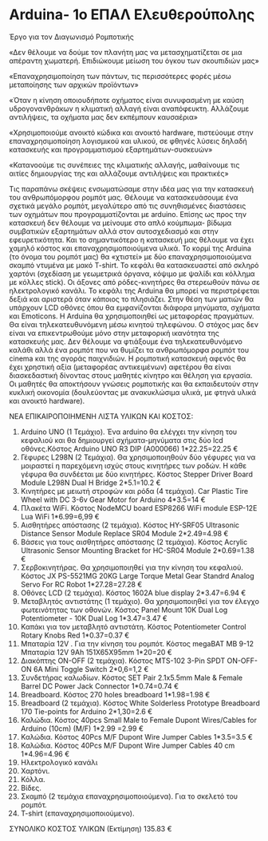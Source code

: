 # Arduina- 1ο ΕΠΑΛ Ελευθερούπολης

Έργο για τον Διαγωνισμό Ρομποτικής

«Δεν θέλουμε να δούμε τον πλανήτη μας να μετασχηματίζεται σε μια απέραντη χωματερή. Επιδιώκουμε μείωση του όγκου των σκουπιδιών μας» 

«Επαναχρησιμοποίηση των πάντων, τις περισσότερες φορές μέσω μεταποίησης των αρχικών προϊόντων»

«Όταν η κίνηση οποιουδήποτε οχήματος είναι συνυφασμένη με καύση υδρογονανθράκων η κλιματική αλλαγή είναι αναπόφευκτη. Αλλάζουμε αντιλήψεις, τα οχήματα μας δεν εκπέμπουν καυσαέρια»

«Χρησιμοποιούμε ανοικτό κώδικα και ανοικτό hardware, πιστεύουμε στην επαναχρησιμοποίηση λογισμικού και υλικού, σε φθηνές λύσεις δηλαδή κατασκευής και προγραμματισμού εξαρτημάτων-συσκευών»

«Κατανοούμε τις συνέπειες της κλιματικής αλλαγής, μαθαίνουμε τις αιτίες δημιουργίας της και αλλάζουμε αντιλήψεις και πρακτικές»

Τις παραπάνω σκέψεις ενσωματώσαμε στην ιδέα μας για την κατασκευή του ανθρωπόμορφου ρομπότ μας. Θέλουμε να κατασκευάσουμε ένα σχετικά μεγάλο ρομπότ, μεγαλύτερο από τις συνηθισμένες διαστάσεις των οχημάτων που προγραμματίζονται με arduino. Επίσης ως προς την κατασκευή δεν θέλουμε να μείνουμε στο απλό κούμπωμα- βίδωμα συμβατικών εξαρτημάτων αλλά στον αυτοσχεδιασμό και στην εφευρετικότητα. Και το σημαντικότερο η κατασκευή μας θέλουμε να έχει χαμηλό κόστος και επαναχρησιμοποιούμενα υλικά.
Το κορμί της Arduina (το όνομα του ρομπότ μας) θα «χτιστεί» με δύο επαναχρησιμοποιούμενα σκαμπό ντυμένα με μακό T-shirt. Το κεφάλι θα κατασκευαστεί από σκληρό χαρτόνι (σχεδίαση με γεωμετρικά όργανα, κόψιμο με ψαλίδι και κόλλημα με κόλλες stick). Οι άξονες από ρόδες-κινητήρες θα στερεωθούν πάνω σε ηλεκτρολογικό κανάλι.
Το κεφάλι της  Arduina θα μπορεί να περιστρέφεται δεξιά και αριστερά όταν κάποιος το πλησιάζει. Στην θέση των ματιών θα υπάρχουν LCD οθόνες όπου θα εμφανίζονται διάφορα μηνύματα, σχήματα και Emoticons.
Η Arduina θα χρησιμοποιηθεί ως μεταφορέας πραγμάτων. Θα είναι τηλεκατευθυνόμενη μέσω κινητού τηλεφώνου. 
Ο στόχος μας δεν είναι να επικεντρωθούμε μόνο στην μεταφορική  ικανότητα της κατασκευής μας. Δεν θέλουμε να φτιάξουμε ένα τηλεκατευθυνόμενο καλάθι αλλά ένα ρομπότ που να θυμίζει τα ανθρωπόμορφα ρομπότ του cinema και της αγοράς παιχνιδιών. Η ρομποτική κατασκευή αφενός θα έχει χρηστική αξία (μεταφορέας αντικειμένων) αφετέρου θα είναι διασκεδαστική δίνοντας στους μαθητές κίνητρο και θέληση για εργασία. 
Οι μαθητές θα αποκτήσουν γνώσεις ρομποτικής και θα εκπαιδευτούν στην κυκλική οικονομία (δουλεύοντας με ανακυκλώσιμα υλικά, με φτηνά υλικά και ανοικτό hardware).   

ΝΕΑ ΕΠΙΚΑΙΡΟΠΟΙΗΜΕΝΗ ΛΙΣΤΑ ΥΛΙΚΩΝ ΚΑΙ ΚΟΣΤΟΣ:

1.	Arduino UNO (1 Τεμάχιο). Ένα arduino θα ελέγχει την  κίνηση του κεφαλιού και θα δημιουργεί σχήματα-μηνύματα στις δύο lcd οθόνες.Κόστος Arduino UNO R3 DIP (A000066) 1*22.25=22.25 €
2.	Γέφυρες L298Ν (2 Τεμάχια). Θα χρησιμοποιηθούν δύο γέφυρες για να μοιραστεί η παρεχόμενη ισχύς στους κινητήρες των ροδών. Η κάθε γέφυρα θα συνδέεται με δύο κινητήρες. Κόστος Stepper Driver Board Module L298N Dual H Bridge 2*5.1=10.2 €
3.	Κινητήρες με μειωτή στροφών και ρόδα (4 τεμάχια). Car Plastic Tire Wheel with DC 3-6v Gear Motor for Arduino 	4*3.5=14 €
4.	Πλακέτα WiFi. Κόστος NodeMCU board ESP8266 WiFi module ESP-12E Lua WiFi  1*6.99=6,99 €
5.	Αισθητήρες απόστασης (2 τεμάχια). Κόστος 	HY-SRF05 Ultrasonic Distance Sensor Module Replace SR04 Module 	2*2.49=4.98 €
6. Βάσεις για τους αισθητήρες απόστασης (2 τεμάχια). Κόστος Acrylic Ultrasonic Sensor Mounting Bracket for HC-SR04 Module	2*0.69=1.38 €
7.	Σερβοκινητήρας. Θα χρησιμοποιηθεί για την κίνηση του κεφαλιού. Κόστος JX PS-5521MG 20KG Large Torque Metal Gear Standrd Analog Servo For RC Robot	1*27.28=27.28 €
8.	Οθόνες LCD (2 τεμάχια). Κόστος 1602A blue display	2*3.47=6.94 €
9.	Μεταβλητός αντιστάτης (1 τεμάχιο). Θα χρησιμοποιηθεί για τον έλεγχο φωτεινότητας των οθονών. Κόστος Panel Mount 10K Dual Log Potentiometer - 10K Dual Log  1*3.47=3.47 €
10. Καπάκι για τον μεταβλητό αντιστάτη. Κόστος Potentiometer Control Rotary Knobs Red  1*0.37=0.37 €
11.	Μπαταρία 12V . Για την κίνηση του ρομπότ. Κόστος megaBAT MB 9-12 Μπαταρία 12V 9Ah 151Χ65Χ95mm  		1*20=20 €
12.	Διακόπτης ON-OFF (2 τεμάχια). Κόστος MTS-102 3-Pin SPDT ON-OFF-ON 6A Mini Toggle Switch 		2*0,6=1,2 €
13. Συνδετήρας καλωδίων. Κόστος SET Pair 2.1x5.5mm Male & Female Barrel DC Power Jack Connector 1*0.74=0.74 €
14. Βreadboard. Κόστος 270 holes breadboard 1*1.98=1.98 €
15. Βreadboard (2 τεμάχια). Κόστος White Solderless Prototype Breadboard 170 Tie-points for Arduino 2*1,30=2.6 €
16.	Καλώδια. Κόστος	40pcs Small Male to Female Dupont Wires/Cables for Arduino (10cm) (M/F) 1*2.99 =2.99 €
17. Καλώδια. Κόστος 40Pcs M/F Dupont Wire Jumper Cables 1*3.5=3.5 €
18. Καλώδια. Κόστος 40Pcs M/F Dupont Wire Jumper Cables 40 cm  1*4.96=4.96 €
19. Ηλεκτρολογικό κανάλι
20.	Χαρτόνι. 
21.	Κόλλα.
22.	Βίδες. 
23.	Σκαμπό (2 τεμάχια επαναχρησιμοποιούμενα). Για το σκελετό του ρομπότ. 
24.	T-shirt (επαναχρησιμοποιούμενο).

ΣΥΝΟΛΙΚΟ ΚΟΣΤΟΣ ΥΛΙΚΩΝ (Εκτίμηση)		135.83 €
